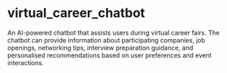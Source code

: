 # virtual_career_chatbot
An AI-powered chatbot that assists users during virtual career fairs. The chatbot can provide information about participating companies, job openings, networking tips, interview preparation guidance, and personalised recommendations based on user preferences and event interactions.
